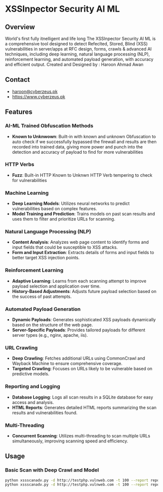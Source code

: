# XSSInpector Security AI ML 

## Overview

World's first fully itnelligent and life long The XSSInpector Security AI ML is a comprehensive tool designed to detect Refeclted, Stored, Blind (XSS) vulnerabilities in server/apps at RFC design, forms, crawls & advanced AI techniques, including deep learning, natural language processing (NLP), reinforcement learning, and automated payload generation, with accuracy and efficient output. Created and Designed by : Haroon Ahmad Awan

## Contact 
- haroon@cyberzeus.pk
- https://www.cyberzeus.pk

## Features

### AI-ML Trained Obfuscation Methods
- **Known to Unknwown**: Built-in with known and unknown Obfuscation to auto check if we successfully bypassed the firewall and results are then recorded into trained data, giving more power and punch into the detection and accuracy of payload to find for more vulnerabilities

### HTTP Verbs
- **Fuzz**: Built-in HTTP Known to Unknwn HTTP Verb tempering to check for vulnerabilities
  
### Machine Learning
- **Deep Learning Models**: Utilizes neural networks to predict vulnerabilities based on complex features.
- **Model Training and Prediction**: Trains models on past scan results and uses them to filter and prioritize URLs for scanning.

### Natural Language Processing (NLP)
- **Content Analysis**: Analyzes web page content to identify forms and input fields that could be susceptible to XSS attacks.
- **Form and Input Extraction**: Extracts details of forms and input fields to better target XSS injection points.

### Reinforcement Learning
- **Adaptive Learning**: Learns from each scanning attempt to improve payload selection and application over time.
- **History-Based Adjustments**: Adjusts future payload selection based on the success of past attempts.

### Automated Payload Generation
- **Dynamic Payloads**: Generates sophisticated XSS payloads dynamically based on the structure of the web page.
- **Server-Specific Payloads**: Provides tailored payloads for different server types (e.g., nginx, apache, iis).

### URL Crawling
- **Deep Crawling**: Fetches additional URLs using CommonCrawl and Wayback Machine to ensure comprehensive coverage.
- **Targeted Crawling**: Focuses on URLs likely to be vulnerable based on predictive models.

### Reporting and Logging
- **Database Logging**: Logs all scan results in a SQLite database for easy access and analysis.
- **HTML Reports**: Generates detailed HTML reports summarizing the scan results and vulnerabilities found.

### Multi-Threading
- **Concurrent Scanning**: Utilizes multi-threading to scan multiple URLs simultaneously, improving scanning speed and efficiency.

## Usage

### Basic Scan with Deep Crawl and Model
```sh
python xssscanadv.py -d http://testphp.vulnweb.com -t 100 --report report.html --deepcrawl --duration 420 -s
python xssscanadv.py -d http://testphp.vulnweb.com -t 100 --report report.html --deepcrawl --duration 420 -s --mode autounderstand --use-model
